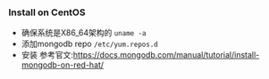 ### Install on CentOS
* 确保系统是X86_64架构的 `uname -a`
* 添加mongodb repo `/etc/yum.repos.d`
* 安装 参考官文:https://docs.mongodb.com/manual/tutorial/install-mongodb-on-red-hat/
